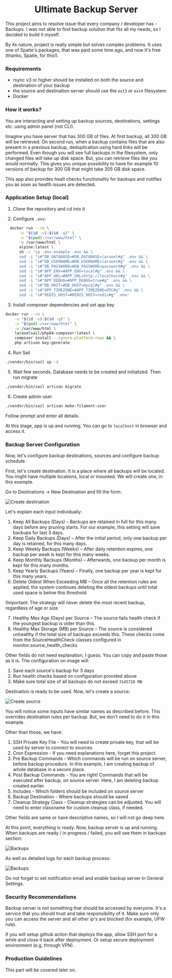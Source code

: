 <div style="text-align: center"><h1>Ultimate Backup Server</h1></div>


This project aims to resolve issue that every company / developer has - Backups. I was not able to find backup solution
that fits all my needs, so I decided to build it myself.

By its nature, project is really simple but solves complex problems. It uses one of Spatie's packages, that was paid
some time ago, and now it's free (thanks, Spatie, for this!).

### Requirements

- rsync v3 or higher should be installed on both the source and destination of your backup
- the source and destination server should use the `ext3` or `ext4` filesystem
- Docker

### How it works?

You are interacting and setting up backup sources, destinations, settings etc. using admin panel (not CLI).

Imagine you have server that has 300 GB of files. At first backup, all 300 GB will be retrieved. On second run, when a
backup
contains files that are also present in a previous backup, deduplication using hard links will be performed. Even though
you will
see full backups in the filesystem, only changed files will take up disk space. But, you can retrieve files like you
would normally. This gives you unique possibility to have for example 10 versions of backup for 300 GB that might take
305 GB disk space.

This app also provides healt checks functionality for backups and notifies you as soon as health issues are detected.

### Application Setup (local)

1. Clone the repository and cd into it

2. Configure `.env`:

```bash
  docker run --rm \
      -u "$(id -u):$(id -g)" \
      -v "$(pwd):/var/www/html" \
      -w /var/www/html \
      alpine:latest \
      sh -c 'cp .env.example .env && \
      sed -i "s#^DB_DATABASE=#DB_DATABASE=laravel#g" .env && \
      sed -i "s#^DB_USERNAME=#DB_USERNAME=laravel#g" .env && \
      sed -i "s#^DB_PASSWORD=#DB_PASSWORD=password#g" .env && \
      sed -i "s#^APP_ENV=#APP_ENV=local#g" .env && \
      sed -i "s#^APP_URL=#APP_URL=http://localhost#g" .env && \
      sed -i "s#^APP_DEBUG=#APP_DEBUG=true#g" .env && \
      sed -i "s#^DB_HOST=#DB_HOST=mysql#g" .env && \
      sed -i "s#^APP_TIMEZONE=#APP_TIMEZONE=UTC#g" .env && \
      sed -i "s#^REDIS_HOST=#REDIS_HOST=redis#g" .env'
```

3. Install composer dependencies and set app key

```bash
docker run --rm \
    -u "$(id -u):$(id -g)" \
    -v "$(pwd):/var/www/html" \
    -w /var/www/html \
    laravelsail/php84-composer:latest \
    composer install --ignore-platform-reqs && \
    php artisan key:generate
```

4. Run Sail

```bash
./vendor/bin/sail up -d
```

5. Wait few seconds. Database needs to be created and initialized. Then run migrate

```bash
./vendor/bin/sail artisan migrate
```

6. Create admin user

```bash
./vendor/bin/sail artisan make:filament-user
```

Follow prompt and enter all details.

At this stage, app is up and running. You can go to `localhost` in browser and access it.

### Backup Server Configuration

Now, let's configure backup destinations, sources and configure backup schedule.

First, let's create destination. It is a place where all backups will be located. You might have multiple locations,
local or mounted. We will create one, in this example.

Go to Destinations -> New Destination and fill the form:

<img src="tutorial/CreateDestination.png" alt="Create destination">

Let's explain each input individually:

1. Keep All Backups (Days) – Backups are retained in full for this many days before any pruning starts. For our example,
   this setting will save backups for last 3 days.
2. Keep Daily Backups (Days) – After the initial period, only one backup per day is retained, for this many days.
3. Keep Weekly Backups (Weeks) – After daily retention expires, one backup per week is kept for this many weeks.
4. Keep Monthly Backups (Months) – Afterwards, one backup per month is kept for this many months.
5. Keep Yearly Backups (Years) – Finally, one backup per year is kept for this many years.
6. Delete Oldest When Exceeding MB – Once all the retention rules are applied, the system continues deleting the oldest
   backups until total used space is below this threshold

!Important: The strategy will never delete the most recent backup, regardless of age or size

7. Healthy Max Age (Days) per Source – The source fails health check if the youngest backup is older than this.
8. Healthy Max Storage (MB) per Source – The source is considered unhealthy if the total size of backups exceeds this.
   These checks come from the SourceHealthCheck classes configured in monitor.source_health_checks

Other fields do not need explanation, I guess. You can copy and paste those as it is. The configuration on image will:

1. Save each source's backup for 3 days
2. Run health checks based on configuration provided above
3. Make sure total size of all backups do not exceed `3145728 MB`

Destination is ready to be used. Now, let's create a source:

<img src="tutorial/CreateSource.png" alt="Create source">

You will notice some inputs have similar names as described before. This overrides destination rules per backup. But, we
don't need to do it in this example.

Other than those, we have:

1. SSH Private Key File - You will need to create private key, that will be used by server to connect to sources.
2. Cron Expression - If you need explanations here, forget this project.
3. Pre Backup Commands - Which commands will be run on source server, before backup procedure. In this example, I am
   creating
   backup of whole database in a secure place.
4. Post Backup Commands - You are right! Commands that will be executed after backup, on source server. Here, I am
   deleting backup created earlier.
5. Includes - Which folders should be included on source server
6. Backup Destination - Where backups should be saved
7. Cleanup Strategy Class - Cleanup strategies can be adjusted. You will need to enter classname for custom cleanup
   class, if needed.

Other fields are same or have descriptive names, so I will not go deep here.

At this point, everything is ready. Now, backup server is up and running. When backups are ready / in progress / failed,
you will see them in backups section:

<img src="tutorial/Backups.png" alt="Backups">

As well as detailed logs for each backup process:

<img src="tutorial/Logs.png" alt="Backups">

Do not forget to set notification email and enable backup server in General Settings.

### Security Recommendations

Backup server is not something that should be accessed by everyone. It's a service that you should trust and take
responsibility of it. Make sure only you can access the server and all other ip's are blocked (for example, UFW rule).

If you will setup github action that deploys the app, allow SSH port for a while and close it back after deployment. Or
setup secure deployment environment (e.g, through VPN).

### Production Guidelines

This part will be covered later on.
